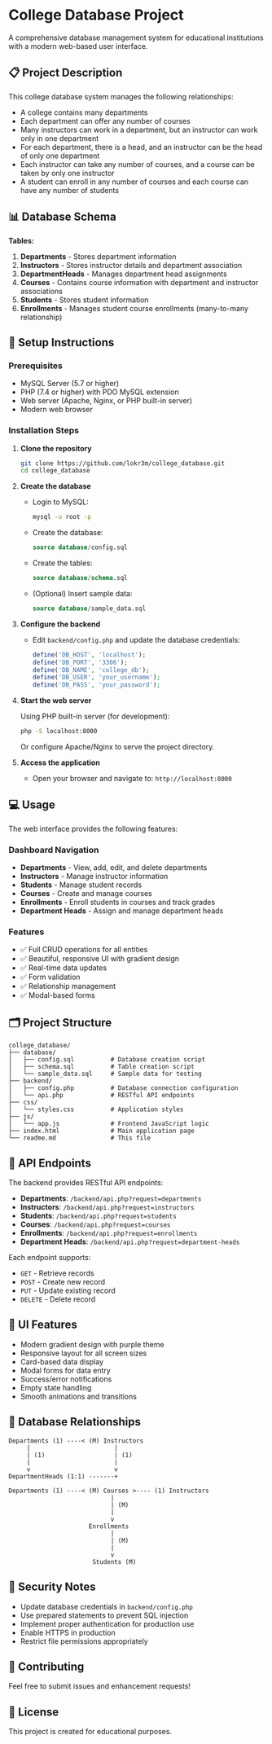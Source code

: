 # College Database Project

A comprehensive database management system for educational institutions with a modern web-based user interface.

## 📋 Project Description

This college database system manages the following relationships:
- A college contains many departments
- Each department can offer any number of courses
- Many instructors can work in a department, but an instructor can work only in one department
- For each department, there is a head, and an instructor can be the head of only one department
- Each instructor can take any number of courses, and a course can be taken by only one instructor
- A student can enroll in any number of courses and each course can have any number of students

## 📊 Database Schema

**Tables:**
1. **Departments** - Stores department information
2. **Instructors** - Stores instructor details and department association
3. **DepartmentHeads** - Manages department head assignments
4. **Courses** - Contains course information with department and instructor associations
5. **Students** - Stores student information
6. **Enrollments** - Manages student course enrollments (many-to-many relationship)

## 🚀 Setup Instructions

### Prerequisites
- MySQL Server (5.7 or higher)
- PHP (7.4 or higher) with PDO MySQL extension
- Web server (Apache, Nginx, or PHP built-in server)
- Modern web browser

### Installation Steps

1. **Clone the repository**
   ```bash
   git clone https://github.com/lokr3m/college_database.git
   cd college_database
   ```

2. **Create the database**
   - Login to MySQL:
     ```bash
     mysql -u root -p
     ```
   - Create the database:
     ```sql
     source database/config.sql
     ```
   - Create the tables:
     ```sql
     source database/schema.sql
     ```
   - (Optional) Insert sample data:
     ```sql
     source database/sample_data.sql
     ```

3. **Configure the backend**
   - Edit `backend/config.php` and update the database credentials:
     ```php
     define('DB_HOST', 'localhost');
     define('DB_PORT', '3306');
     define('DB_NAME', 'college_db');
     define('DB_USER', 'your_username');
     define('DB_PASS', 'your_password');
     ```

4. **Start the web server**
   
   Using PHP built-in server (for development):
   ```bash
   php -S localhost:8000
   ```
   
   Or configure Apache/Nginx to serve the project directory.

5. **Access the application**
   - Open your browser and navigate to: `http://localhost:8000`

## 💻 Usage

The web interface provides the following features:

### Dashboard Navigation
- **Departments** - View, add, edit, and delete departments
- **Instructors** - Manage instructor information
- **Students** - Manage student records
- **Courses** - Create and manage courses
- **Enrollments** - Enroll students in courses and track grades
- **Department Heads** - Assign and manage department heads

### Features
- ✅ Full CRUD operations for all entities
- ✅ Beautiful, responsive UI with gradient design
- ✅ Real-time data updates
- ✅ Form validation
- ✅ Relationship management
- ✅ Modal-based forms

## 🗂️ Project Structure

```
college_database/
├── database/
│   ├── config.sql          # Database creation script
│   ├── schema.sql          # Table creation script
│   └── sample_data.sql     # Sample data for testing
├── backend/
│   ├── config.php          # Database connection configuration
│   └── api.php             # RESTful API endpoints
├── css/
│   └── styles.css          # Application styles
├── js/
│   └── app.js              # Frontend JavaScript logic
├── index.html              # Main application page
└── readme.md               # This file
```

## 🔧 API Endpoints

The backend provides RESTful API endpoints:

- **Departments**: `/backend/api.php?request=departments`
- **Instructors**: `/backend/api.php?request=instructors`
- **Students**: `/backend/api.php?request=students`
- **Courses**: `/backend/api.php?request=courses`
- **Enrollments**: `/backend/api.php?request=enrollments`
- **Department Heads**: `/backend/api.php?request=department-heads`

Each endpoint supports:
- `GET` - Retrieve records
- `POST` - Create new record
- `PUT` - Update existing record
- `DELETE` - Delete record

## 🎨 UI Features

- Modern gradient design with purple theme
- Responsive layout for all screen sizes
- Card-based data display
- Modal forms for data entry
- Success/error notifications
- Empty state handling
- Smooth animations and transitions

## 📝 Database Relationships

```
Departments (1) ----< (M) Instructors
     |                       |
     | (1)                   | (1)
     |                       |
     v                       v
DepartmentHeads (1:1) -------+
     
Departments (1) ----< (M) Courses >---- (1) Instructors
                            |
                            | (M)
                            |
                            v
                      Enrollments
                            |
                            | (M)
                            |
                            v
                       Students (M)
```

## 🔐 Security Notes

- Update database credentials in `backend/config.php`
- Use prepared statements to prevent SQL injection
- Implement proper authentication for production use
- Enable HTTPS in production
- Restrict file permissions appropriately

## 🤝 Contributing

Feel free to submit issues and enhancement requests!

## 📄 License

This project is created for educational purposes.